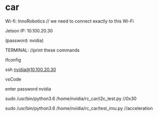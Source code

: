 # car

Wi-fi: InnoRobotiсs // we need to connect exactly to this Wi-Fi

Jetson IP: 10.100.20.30 

(password: nvidia)

TERMINAL: //print these commands

ifconfig

ssh nvidia@10.100.20.30 


vsCode

enter password nvidia

sudo /usr/bin/python3.6 /home/nvidia/rc_car/i2c_test.py //0x30

sudo /usr/bin/python3.6 /home/nvidia/rc_car/test_imu.py //acceleration
